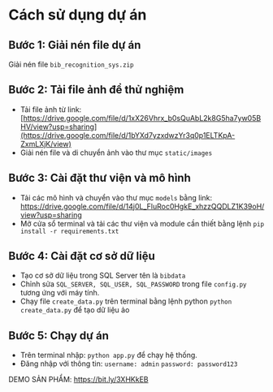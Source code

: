 # Cách sử dụng dự án
## Bước 1: Giải nén file dự án
Giải nén file `bib_recognition_sys.zip`

## Bước 2: Tải file ảnh để thử nghiệm
- Tải file ảnh từ link: [https://drive.google.com/file/d/1xX26Vhrx_b0sQuAbL2k8G5ha7yw05BHV/view?usp=sharing](https://drive.google.com/file/d/1bYXd7yzxdwzYr3q0p1ELTKpA-ZxmLXjK/view)
- Giải nén file và di chuyển ảnh vào thư mục `static/images` 

## Bước 3: Cài đặt thư viện và mô hình
- Tải các mô hình và chuyển vào thư mục `models` bằng link: https://drive.google.com/file/d/14j0L_FluRoc0HgkE_xhzzQQDLZ1K39oH/view?usp=sharing
- Mở cửa sổ terminal và tải các thư viện và module cần thiết bằng lệnh `pip install -r requirements.txt`

## Bước 4: Cài đặt cơ sở dữ liệu
- Tạo cơ sở dữ liệu trong SQL Server tên là `bibdata`
- Chỉnh sửa `SQL_SERVER, SQL_USER, SQL_PASSWORD` trong file `config.py` tương ứng với máy tính.
- Chạy file `create_data.py` trên terminal bằng lệnh python `python create_data.py` để tạo dữ liệu ảo

## Bước 5: Chạy dự án
- Trên terminal nhập: `python app.py` để chạy hệ thống.
- Đăng nhập với thông tin:
`username: admin`
`password: password123`

DEMO SẢN PHẨM: https://bit.ly/3XHKkEB
